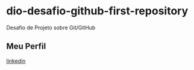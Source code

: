 # dio-desafio-github-first-repository
Desafio de Projeto sobre Git/GitHub

## Meu Perfil
[linkedin](https://www.linkedin.com/in/nelson-hernanez-guerra-749a91b5/)
